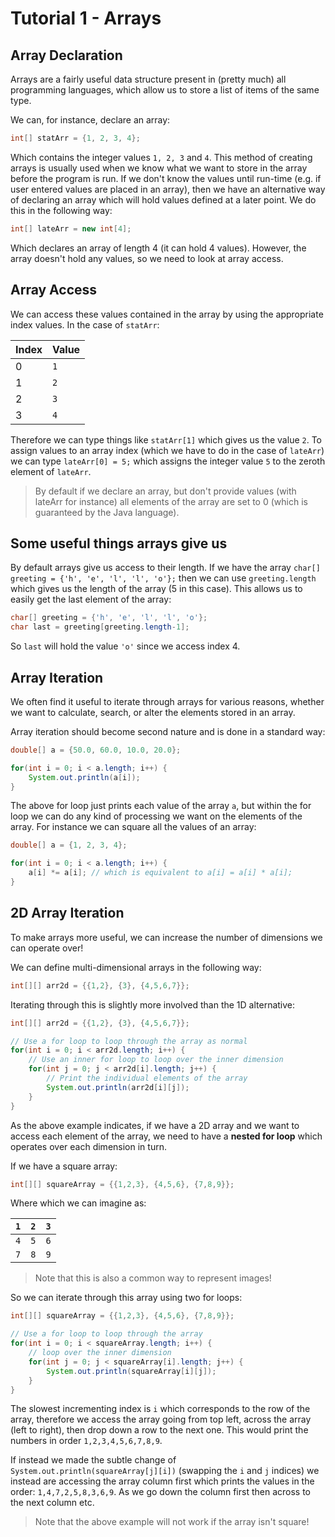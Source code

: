 # Tutorial 1 - Arrays

## Array Declaration
Arrays are a fairly useful data structure present in (pretty much) all
programming languages, which allow us to store a list of items of the same type.

We can, for instance, declare an array:

```Java
int[] statArr = {1, 2, 3, 4};
```

Which contains the integer values `1, 2, 3` and `4`. This method of creating
arrays is usually used when we know what we want to store in the array before
the program is run. If we don't know the values until run-time (e.g. if user
entered values are placed in an array), then we have an alternative way of
declaring an array which will hold values defined at a later point. We do this
in the following way:

```Java
int[] lateArr = new int[4];
```

Which declares an array of length 4 (it can hold 4 values). However, the array
doesn't hold any values, so we need to look at array access.

## Array Access

We can access these values contained in the array by using the appropriate
index values. In the case of `statArr`:

|Index|Value|
|-----|-----|
|0    |`1`    |
|1    |`2`    |
|2    |`3`    |
|3    |`4`    |

Therefore we can type things like `statArr[1]` which gives us the value `2`. To
assign values to an array index (which we have to do in the case of `lateArr`)
we can type `lateArr[0] = 5;` which assigns the integer value `5` to the zeroth
element of `lateArr`.
> By default if we declare an array, but don't provide values (with lateArr for
instance) all elements of the array are set to 0 (which is guaranteed by the
Java language).

## Some useful things arrays give us

By default arrays give us access to their length. If we have the array
`char[] greeting = {'h', 'e', 'l', 'l', 'o'};` then we can use `greeting.length`
which gives us the length of the array (5 in this case). This allows us to
easily get the last element of the array:

```Java
char[] greeting = {'h', 'e', 'l', 'l', 'o'};
char last = greeting[greeting.length-1];
```
So `last` will hold the value `'o'` since we access index 4.

## Array Iteration

We often find it useful to iterate through arrays for various reasons, whether
we want to calculate, search, or alter the elements stored in an array.

Array iteration should become second nature and is done in a standard way:

```Java
double[] a = {50.0, 60.0, 10.0, 20.0};

for(int i = 0; i < a.length; i++) {
    System.out.println(a[i]);
}
```
The above for loop just prints each value of the array `a`, but within the for
loop we can do any kind of processing we want on the elements of the array. For
instance we can square all the values of an array:

```Java
double[] a = {1, 2, 3, 4};

for(int i = 0; i < a.length; i++) {
    a[i] *= a[i]; // which is equivalent to a[i] = a[i] * a[i];
}
```

## 2D Array Iteration
To make arrays more useful, we can increase the number of dimensions we can
operate over!

We can define multi-dimensional arrays in the following way:
```Java
int[][] arr2d = {{1,2}, {3}, {4,5,6,7}};
```

Iterating through this is slightly more involved than the 1D alternative:

```Java
int[][] arr2d = {{1,2}, {3}, {4,5,6,7}};

// Use a for loop to loop through the array as normal
for(int i = 0; i < arr2d.length; i++) {
    // Use an inner for loop to loop over the inner dimension
    for(int j = 0; j < arr2d[i].length; j++) {
        // Print the individual elements of the array
        System.out.println(arr2d[i][j]);
    }
}
```

As the above example indicates, if we have a 2D array and we want to access each
element of the array, we need to have a **nested for loop** which operates over
each dimension in turn.

If we have a square array:

```Java
int[][] squareArray = {{1,2,3}, {4,5,6}, {7,8,9}};
```

Where which we can imagine as:

|`1` |`2` |`3` |
|-----|-----|---|
|`4`    |`5`    |`6` |
|`7`    |`8`    |`9` |

> Note that this is also a common way to represent images!

So we can iterate through this array using two for loops:

```Java
int[][] squareArray = {{1,2,3}, {4,5,6}, {7,8,9}};

// Use a for loop to loop through the array
for(int i = 0; i < squareArray.length; i++) {
    // loop over the inner dimension
    for(int j = 0; j < squareArray[i].length; j++) {
        System.out.println(squareArray[i][j]);
    }
}
```

The slowest incrementing index is `i` which corresponds to the row of the array,
therefore we access the array going from top left, across the array (left to
right), then drop down a row to the next one.
This would print the numbers in order `1,2,3,4,5,6,7,8,9`.

If instead we made the subtle change of `System.out.println(squareArray[j][i])`
(swapping the `i` and `j` indices) we instead are accessing the array column
first which prints the values in the order: `1,4,7,2,5,8,3,6,9`. As we go down
the column first then across to the next column etc.

> Note that the above example will not work if the array isn't square!
